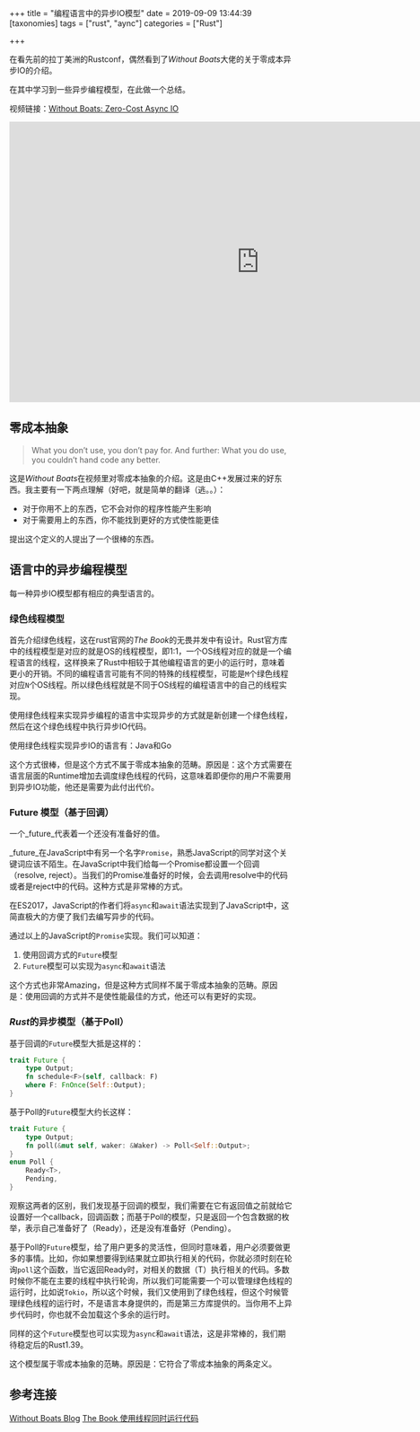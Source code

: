 +++
title = "编程语言中的异步IO模型"
date = 2019-09-09 13:44:39
[taxonomies]
tags = ["rust", "aync"]
categories = ["Rust"]

+++

在看先前的拉丁美洲的Rustconf，偶然看到了*Without Boats*大佬的关于零成本异步IO的介绍。

在其中学习到一些异步编程模型，在此做一个总结。 

视频链接：[Without Boats: Zero-Cost Async IO](https://youtu.be/skos4B5x7qE?list=PL85XCvVPmGQjuWUNeFCgl8X2EOC_aAq5N)

<iframe width="889" height="500" src="https://www.youtube.com/embed/skos4B5x7qE?list=PL85XCvVPmGQjuWUNeFCgl8X2EOC_aAq5N" frameborder="0" allow="accelerometer; autoplay; encrypted-media; gyroscope; picture-in-picture" allowfullscreen></iframe>

<!-- more -->

## 零成本抽象

> What you don’t use, you don’t pay for. And further: What you do use, you couldn’t hand code any better.

这是*Without Boats*在视频里对零成本抽象的介绍。这是由C++发展过来的好东西。我主要有一下两点理解（好吧，就是简单的翻译（逃。。）：

* 对于你用不上的东西，它不会对你的程序性能产生影响
* 对于需要用上的东西，你不能找到更好的方式使性能更佳

提出这个定义的人提出了一个很棒的东西。

## 语言中的异步编程模型

每一种异步IO模型都有相应的典型语言的。

### 绿色线程模型

首先介绍绿色线程，这在rust官网的*The Book*的无畏并发中有设计。Rust官方库中的线程模型是对应的就是OS的线程模型，即1:1，一个OS线程对应的就是一个编程语言的线程，这样换来了Rust中相较于其他编程语言的更小的运行时，意味着更小的开销。不同的编程语言可能有不同的特殊的线程模型，可能是`M`个绿色线程对应`N`个OS线程。所以绿色线程就是不同于OS线程的编程语言中的自己的线程实现。

使用绿色线程来实现异步编程的语言中实现异步的方式就是新创建一个绿色线程，然后在这个绿色线程中执行异步IO代码。

使用绿色线程实现异步IO的语言有：Java和Go

这个方式很棒，但是这个方式不属于零成本抽象的范畴。原因是：这个方式需要在语言层面的Runtime增加去调度绿色线程的代码，这意味着即便你的用户不需要用到异步IO功能，他还是需要为此付出代价。

### **Future** 模型（基于回调）

一个_future_代表着一个还没有准备好的值。

_future_在JavaScript中有另一个名字`Promise`，熟悉JavaScript的同学对这个关键词应该不陌生。在JavaScript中我们给每一个Promise都设置一个回调（resolve, reject）。当我们的Promise准备好的时候，会去调用resolve中的代码或者是reject中的代码。这种方式是非常棒的方式。

在ES2017，JavaScript的作者们将`async`和`await`语法实现到了JavaScript中，这简直极大的方便了我们去编写异步的代码。

通过以上的JavaScript的`Promise`实现。我们可以知道：
1. 使用回调方式的`Future`模型
2. `Future`模型可以实现为`async`和`await`语法

这个方式也非常Amazing，但是这种方式同样不属于零成本抽象的范畴。原因是：使用回调的方式并不是使性能最佳的方式，他还可以有更好的实现。

### *Rust*的异步模型（基于Poll）

基于回调的`Future`模型大抵是这样的：
```rust
trait Future {
    type Output;
    fn schedule<F>(self, callback: F)
    where F: FnOnce(Self::Output);
}
```
基于Poll的`Future`模型大约长这样：
```rust
trait Future {
    type Output;
    fn poll(&mut self, waker: &Waker) -> Poll<Self::Output>;
}
enum Poll {
    Ready<T>,
    Pending,
}
```
观察这两者的区别，我们发现基于回调的模型，我们需要在它有返回值之前就给它设置好一个callback，回调函数；而基于Poll的模型，只是返回一个包含数据的枚举，表示自己准备好了（Ready<T>），还是没有准备好（Pending）。

基于Poll的`Future`模型，给了用户更多的灵活性，但同时意味着，用户必须要做更多的事情。比如，你如果想要得到结果就立即执行相关的代码，你就必须时刻在轮询`poll`这个函数，当它返回Ready时，对相关的数据（T）执行相关的代码。多数时候你不能在主要的线程中执行轮询，所以我们可能需要一个可以管理绿色线程的运行时，比如说`Tokio`，所以这个时候，我们又使用到了绿色线程，但这个时候管理绿色线程的运行时，不是语言本身提供的，而是第三方库提供的。当你用不上异步代码时，你也就不会加载这个多余的运行时。

同样的这个`Future`模型也可以实现为`async`和`await`语法，这是非常棒的，我们期待稳定后的Rust1.39。

这个模型属于零成本抽象的范畴。原因是：它符合了零成本抽象的两条定义。

## 参考连接

[Without Boats Blog](https://boats.gitlab.io/blog/)
[The Book 使用线程同时运行代码](https://rustlang-cn.org/office/rust/book/concurrency/ch16-01-threads.html)
